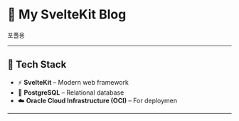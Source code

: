 # 📝 My SvelteKit Blog

포폴용

---

## 🚀 Tech Stack

- ⚡ **SvelteKit** – Modern web framework
- 🐘 **PostgreSQL** – Relational database
- ☁️ **Oracle Cloud Infrastructure (OCI)** – For deploymen

---